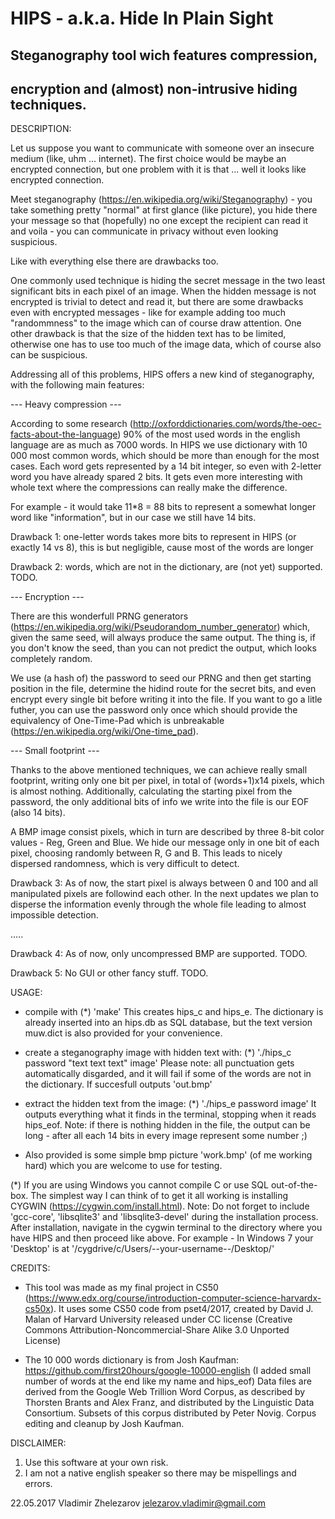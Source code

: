 #	HIPS - a.k.a. Hide In Plain Sight
##	Steganography tool wich features compression,
##	encryption and (almost) non-intrusive hiding techniques.



DESCRIPTION:

Let us suppose you want to communicate with someone over an insecure medium (like, uhm ... internet). The first choice would be 
maybe an encrypted connection, but one problem with it is that ... well it looks like encrypted connection.

Meet steganography (https://en.wikipedia.org/wiki/Steganography) - you take something pretty "normal" at first glance 
(like picture), you hide there your message so that (hopefully) no one except the recipient can read it and voila - 
you can communicate in privacy without even looking suspicious.

Like with everything else there are drawbacks too.

One commonly used technique is hiding the secret message in the two least significant bits in each pixel of an image. When the
hidden message is not encrypted is trivial to detect and read it, but there are some drawbacks even with encrypted messages - 
like for example adding too much "randommness" to the image which can of course draw attention. One other drawback is that 
the size of the hidden text has to be limited, otherwise one has to use too much of the image data, which of course also 
can be suspicious.

Addressing all of this problems, HIPS offers a new kind of steganography, with the following main features:

--- Heavy compression ---

According to some research (http://oxforddictionaries.com/words/the-oec-facts-about-the-language) 90% of the 
most used words in the english language are as much as 7000 words. In HIPS we use dictionary with 10 000 most common words, 
which should be more than enough for the most cases. Each word gets represented by a 14 bit integer, so even with 2-letter 
word you have already spared 2 bits. It gets even more interesting with whole text where the compressions can really make 
the difference.

For example - it would take 11*8 = 88 bits to represent a somewhat longer word like "information", but in our case we still 
have 14 bits.

Drawback 1: one-letter words takes more bits to represent in HIPS (or exactly 14 vs 8), this is but negligible, cause most 
of the words are longer

Drawback 2: words, which are not in the dictionary, are (not yet) supported. TODO.

--- Encryption ---

There are this wonderfull PRNG generators (https://en.wikipedia.org/wiki/Pseudorandom_number_generator) which, given the 
same seed, will always produce the same output. The thing is, if you don't know the seed, than you can not predict the output, 
which looks completely random.

We use (a hash of) the password to seed our PRNG and then get starting position in the file, determine the hidind route for
the secret bits, and even encrypt every single bit before writing it into the file. If you want to go a litle futher, you can
use the password only once which should provide the equivalency of One-Time-Pad which is unbreakable
(https://en.wikipedia.org/wiki/One-time_pad).

--- Small footprint ---

Thanks to the above mentioned techniques, we can achieve really small footprint, writing only one bit per pixel, in total of
(words+1)x14 pixels, which is almost nothing. Additionally, calculating the starting pixel from the password, the only 
additional bits of info we write into the file is our EOF (also 14 bits).

A BMP image consist pixels, which in turn are described by three 8-bit color values - Reg, Green and Blue. We hide our message
only in one bit of each pixel, choosing randomly between R, G and B. This leads to nicely dispersed randomness, which is very
difficult to detect.

Drawback 3: As of now, the start pixel is always between 0 and 100 and all manipulated pixels are followind each other. 
In the next updates we plan to disperse the information evenly through the whole file leading to almost impossible detection.

.....

Drawback 4: As of now, only uncompressed BMP are supported. TODO.

Drawback 5: No GUI or other fancy stuff. TODO.


USAGE:

- compile with (*)
    'make'
    This creates hips_c and hips_e. The dictionary is already inserted into an hips.db as SQL database, but the text version 
    muw.dict is also provided for your convenience.

- create a steganography image with hidden text with: (*)
    './hips_c password "text text text" image'
    Please note: all punctuation gets automatically disgarded, and it will fail if some of the words are not in the dictionary.
    If succesfull outputs 'out.bmp'

- extract the hidden text from the image: (*)
    './hips_e password image'
    It outputs everything what it finds in the terminal, stopping when it reads hips_eof. 
    Note: if there is nothing hidden in the file, the output can be long -
    after all each 14 bits in every image represent some number ;)

- Also provided is some simple bmp picture 'work.bmp' (of me working hard) which you are welcome to use for testing.

(*) If you are using Windows you cannot compile C or use SQL out-of-the-box. 
	The simplest way I can think of to get it all working is installing CYGWIN (https://cygwin.com/install.html).
	Note: Do not forget to include 'gcc-core', 'libsqlite3' and 'libsqlite3-devel' during the installation process.
	After installation, navigate in the cygwin terminal to the directory where you have HIPS and then proceed like above.
	For example - In Windows 7 your 'Desktop' is at '/cygdrive/c/Users/--your-username--/Desktop/'

	
CREDITS:

- This tool was made as my final project in CS50 (https://www.edx.org/course/introduction-computer-science-harvardx-cs50x).
It uses some CS50 code from pset4/2017, created by David J. Malan of Harvard University released under CC license 
(Creative Commons Attribution-Noncommercial-Share Alike 3.0 Unported License)

- The 10 000 words dictionary is from Josh Kaufman:
https://github.com/first20hours/google-10000-english
(I added small number of words at the end like my name and hips_eof)
Data files are derived from the Google Web Trillion Word Corpus, as described by Thorsten Brants and Alex Franz, 
and distributed by the Linguistic Data Consortium. Subsets of this corpus distributed by Peter Novig. 
Corpus editing and cleanup by Josh Kaufman.


DISCLAIMER:
1. Use this software at your own risk.
2. I am not a native english speaker so there may be mispellings and errors.



22.05.2017
Vladimir Zhelezarov
jelezarov.vladimir@gmail.com
